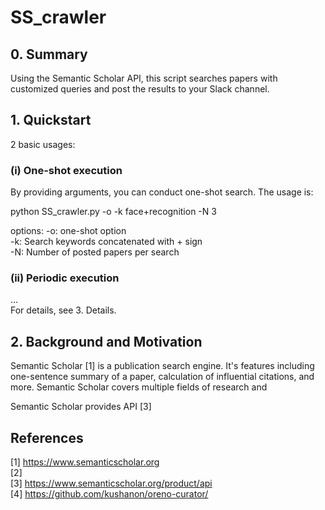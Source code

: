 # SS_crawler

## 0. Summary
Using the Semantic Scholar API, this script searches papers with customized queries and post the results to your Slack channel.

## 1. Quickstart
2 basic usages:  
### (i)  One-shot execution  
By providing arguments, you can conduct one-shot search. The usage is:  

python SS_crawler.py -o -k face+recognition -N 3  

options:
-o: one-shot option  
-k: Search keywords concatenated with + sign  
-N: Number of posted papers per search  
### (ii) Periodic execution  
...  
For details, see 3. Details.

## 2. Background and Motivation
Semantic Scholar [1] is a publication search engine. It's features including one-sentence summary of a paper, calculation of influential citations, and more. Semantic Scholar covers multiple fields of research and   

Semantic Scholar provides API [3]

## References
[1] https://www.semanticscholar.org  
[2]  
[3] https://www.semanticscholar.org/product/api  
[4] https://github.com/kushanon/oreno-curator/  
